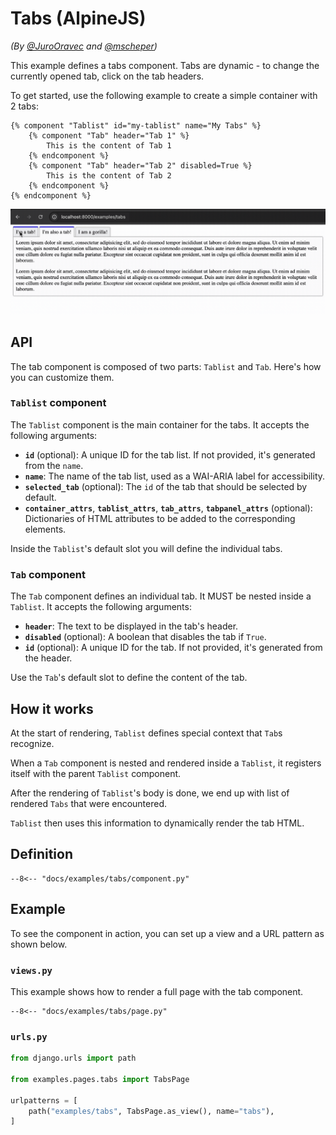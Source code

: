 # Tabs (AlpineJS)

_(By [@JuroOravec](https://github.com/JuroOravec) and [@mscheper](https://github.com/mscheper))_

This example defines a tabs component. Tabs are dynamic - to change the currently
opened tab, click on the tab headers.

To get started, use the following example to create a simple container with 2 tabs:

```django
{% component "Tablist" id="my-tablist" name="My Tabs" %}
    {% component "Tab" header="Tab 1" %}
        This is the content of Tab 1
    {% endcomponent %}
    {% component "Tab" header="Tab 2" disabled=True %}
        This is the content of Tab 2
    {% endcomponent %}
{% endcomponent %}
```

![Tabs example](images/tabs.gif)

## API

The tab component is composed of two parts: `Tablist` and `Tab`. Here's how you can customize them.

### `Tablist` component

The `Tablist` component is the main container for the tabs. It accepts the following arguments:

- **`id`** (optional): A unique ID for the tab list. If not provided, it's generated from the `name`.
- **`name`**: The name of the tab list, used as a WAI-ARIA label for accessibility.
- **`selected_tab`** (optional): The `id` of the tab that should be selected by default.
- **`container_attrs`**, **`tablist_attrs`**, **`tab_attrs`**, **`tabpanel_attrs`** (optional): Dictionaries of HTML attributes to be added to the corresponding elements.

Inside the `Tablist`'s default slot you will define the individual tabs.

### `Tab` component

The `Tab` component defines an individual tab. It MUST be nested inside a `Tablist`. It accepts the following arguments:

- **`header`**: The text to be displayed in the tab's header.
- **`disabled`** (optional): A boolean that disables the tab if `True`.
- **`id`** (optional): A unique ID for the tab. If not provided, it's generated from the header.

Use the `Tab`'s default slot to define the content of the tab.

## How it works

At the start of rendering, `Tablist` defines special context that `Tab`s recognize.

When a `Tab` component is nested and rendered inside a `Tablist`, it registers itself with the parent `Tablist` component.

After the rendering of `Tablist`'s body is done, we end up with list of rendered `Tabs` that were encountered.

`Tablist` then uses this information to dynamically render the tab HTML.

## Definition

```djc_py
--8<-- "docs/examples/tabs/component.py"
```

## Example

To see the component in action, you can set up a view and a URL pattern as shown below.

### `views.py`

This example shows how to render a full page with the tab component.

```djc_py
--8<-- "docs/examples/tabs/page.py"
```

### `urls.py`

```python
from django.urls import path

from examples.pages.tabs import TabsPage

urlpatterns = [
    path("examples/tabs", TabsPage.as_view(), name="tabs"),
]
```
